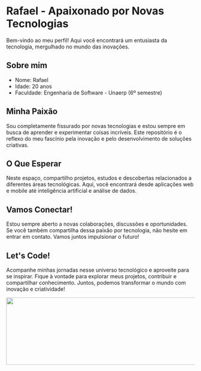 <h1>Rafael - Apaixonado por Novas Tecnologias</h1>
<p>Bem-vindo ao meu perfil! Aqui você encontrará um entusiasta da tecnologia, mergulhado no mundo das inovações.</p>
<h2>Sobre mim</h2>
<ul><li>Nome: Rafael</li><li>Idade: 20 anos</li><li>Faculdade: Engenharia de Software - Unaerp (6º semestre)</li></ul>
<h2>Minha Paixão</h2>
<p>Sou completamente fissurado por novas tecnologias e estou sempre em busca de aprender e experimentar coisas incríveis. Este repositório é o reflexo do meu fascínio pela inovação e pelo desenvolvimento de soluções criativas.</p>
<h2>O Que Esperar</h2>
<p>Neste espaço, compartilho projetos, estudos e descobertas relacionados a diferentes áreas tecnológicas. Aqui, você encontrará desde aplicações web e mobile até inteligência artificial e análise de dados.</p>
<h2>Vamos Conectar!</h2>
<p>Estou sempre aberto a novas colaborações, discussões e oportunidades. Se você também compartilha dessa paixão por tecnologia, não hesite em entrar em contato. Vamos juntos impulsionar o futuro!</p>
<h2>Let's Code!</h2>
<p>Acompanhe minhas jornadas nesse universo tecnológico e aproveite para se inspirar. Fique à vontade para explorar meus projetos, contribuir e compartilhar conhecimento. Juntos, podemos transformar o mundo com inovação e criatividade!</p>

<div>
<a href="https://github.com/seu-usuário-aqui">
<img height="180em" width="1100em"src="https://github-readme-stats.vercel.app/api/top-langs/?username=RafaelCamilloJorge&layout=compact&langs_count=7&theme=dracula"/>
</div>
